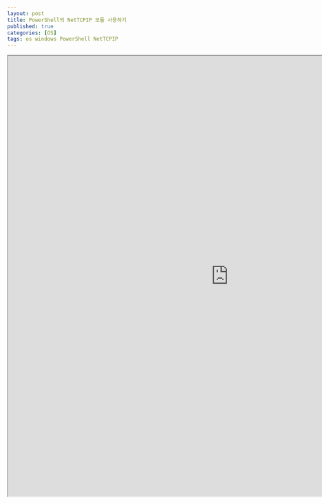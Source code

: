 ```yaml
---
layout: post
title: PowerShell의 NetTCPIP 모듈 사용하기
published: true
categories: [OS]
tags: os windows PowerShell NetTCPIP
---
```

<iframe width="1024" height="1024" src="https://docs.google.com/document/d/e/2PACX-1vTxXd8adLfevGIhTpR8f6koE-5kdeLYJ2-0Qv4AiTpvE0e8EL9ZjkNrYCm815zYhKPJWeVlHR9D4J9G/pub?embedded=true"></iframe>  
    
